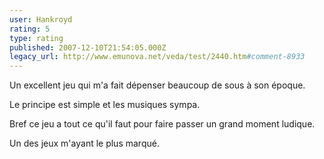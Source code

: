 ```yaml
---
user: Hankroyd
rating: 5
type: rating
published: 2007-12-10T21:54:05.000Z
legacy_url: http://www.emunova.net/veda/test/2440.htm#comment-8933
---
```

Un excellent jeu qui m'a fait dépenser beaucoup de sous à son époque.

Le principe est simple et les musiques sympa.

Bref ce jeu a tout ce qu'il faut pour faire passer un grand moment ludique.

Un des jeux m'ayant le plus marqué.